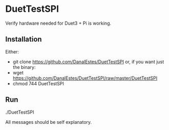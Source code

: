 # DuetTestSPI
Verify hardware needed for Duet3 + Pi is working. 

## Installation
Either:
* git clone https://github.com/DanalEstes/DuetTestSPI
or, if you want just the binary:
* wget https://github.com/DanalEstes/DuetTestSPI/raw/master/DuetTestSPI
* chmod 744 DuetTestSPI

## Run

./DuetTestSPI

All messages should be self explanatory. 

